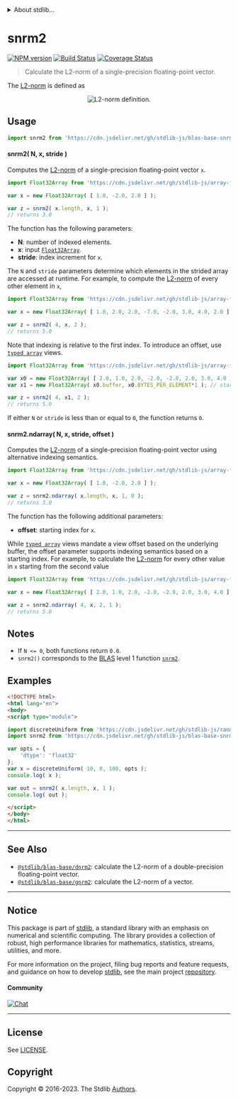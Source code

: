 <!--

@license Apache-2.0

Copyright (c) 2023 The Stdlib Authors.

Licensed under the Apache License, Version 2.0 (the "License");
you may not use this file except in compliance with the License.
You may obtain a copy of the License at

   http://www.apache.org/licenses/LICENSE-2.0

Unless required by applicable law or agreed to in writing, software
distributed under the License is distributed on an "AS IS" BASIS,
WITHOUT WARRANTIES OR CONDITIONS OF ANY KIND, either express or implied.
See the License for the specific language governing permissions and
limitations under the License.

-->


<details>
  <summary>
    About stdlib...
  </summary>
  <p>We believe in a future in which the web is a preferred environment for numerical computation. To help realize this future, we've built stdlib. stdlib is a standard library, with an emphasis on numerical and scientific computation, written in JavaScript (and C) for execution in browsers and in Node.js.</p>
  <p>The library is fully decomposable, being architected in such a way that you can swap out and mix and match APIs and functionality to cater to your exact preferences and use cases.</p>
  <p>When you use stdlib, you can be absolutely certain that you are using the most thorough, rigorous, well-written, studied, documented, tested, measured, and high-quality code out there.</p>
  <p>To join us in bringing numerical computing to the web, get started by checking us out on <a href="https://github.com/stdlib-js/stdlib">GitHub</a>, and please consider <a href="https://opencollective.com/stdlib">financially supporting stdlib</a>. We greatly appreciate your continued support!</p>
</details>

# snrm2

[![NPM version][npm-image]][npm-url] [![Build Status][test-image]][test-url] [![Coverage Status][coverage-image]][coverage-url] <!-- [![dependencies][dependencies-image]][dependencies-url] -->

> Calculate the L2-norm of a single-precision floating-point vector.

<section class="intro">

The [L2-norm][l2-norm] is defined as

<!-- <equation class="equation" label="eq:l2_norm" align="center raw="\|\mathbf{x}\|_2 = \sqrt{x_0^2 + x_1^2 + \ldots + x_{N-1}^2}" alt="L2-norm definition."> -->

<div class="equation" align="center" data-raw-text="\|\mathbf{x}\|_2 = \sqrt{x_0^2 + x_1^2 + \ldots + x_{N-1}^2}" data-equation="eq:l2_norm">
    <img src="https://cdn.jsdelivr.net/gh/stdlib-js/stdlib@247c6b352fc1002f11ba3e7ed389f067380a8a87/lib/node_modules/@stdlib/blas/base/snrm2/docs/img/equation_l2_norm.svg" alt="L2-norm definition.">
    <br>
</div>

<!-- </equation> -->

</section>

<!-- /.intro -->



<section class="usage">

## Usage

```javascript
import snrm2 from 'https://cdn.jsdelivr.net/gh/stdlib-js/blas-base-snrm2@esm/index.mjs';
```

#### snrm2( N, x, stride )

Computes the [L2-norm][l2-norm] of a single-precision floating-point vector `x`.

```javascript
import Float32Array from 'https://cdn.jsdelivr.net/gh/stdlib-js/array-float32@esm/index.mjs';

var x = new Float32Array( [ 1.0, -2.0, 2.0 ] );

var z = snrm2( x.length, x, 1 );
// returns 3.0
```

The function has the following parameters:

-   **N**: number of indexed elements.
-   **x**: input [`Float32Array`][@stdlib/array/float32].
-   **stride**: index increment for `x`.

The `N` and `stride` parameters determine which elements in the strided array are accessed at runtime. For example, to compute the [L2-norm][l2-norm] of every other element in `x`,

```javascript
import Float32Array from 'https://cdn.jsdelivr.net/gh/stdlib-js/array-float32@esm/index.mjs';

var x = new Float32Array( [ 1.0, 2.0, 2.0, -7.0, -2.0, 3.0, 4.0, 2.0 ] );

var z = snrm2( 4, x, 2 );
// returns 5.0
```

Note that indexing is relative to the first index. To introduce an offset, use [`typed array`][mdn-typed-array] views.

<!-- eslint-disable stdlib/capitalized-comments -->

```javascript
import Float32Array from 'https://cdn.jsdelivr.net/gh/stdlib-js/array-float32@esm/index.mjs';

var x0 = new Float32Array( [ 2.0, 1.0, 2.0, -2.0, -2.0, 2.0, 3.0, 4.0 ] );
var x1 = new Float32Array( x0.buffer, x0.BYTES_PER_ELEMENT*1 ); // start at 2nd element

var z = snrm2( 4, x1, 2 );
// returns 5.0
```

If either `N` or `stride` is less than or equal to `0`, the function returns `0`.

#### snrm2.ndarray( N, x, stride, offset )

Computes the [L2-norm][l2-norm] of a single-precision floating-point vector using alternative indexing semantics.

```javascript
import Float32Array from 'https://cdn.jsdelivr.net/gh/stdlib-js/array-float32@esm/index.mjs';

var x = new Float32Array( [ 1.0, -2.0, 2.0 ] );

var z = snrm2.ndarray( x.length, x, 1, 0 );
// returns 3.0
```

The function has the following additional parameters:

-   **offset**: starting index for `x`.

While [`typed array`][mdn-typed-array] views mandate a view offset based on the underlying buffer, the offset parameter supports indexing semantics based on a starting index. For example, to calculate the [L2-norm][l2-norm] for every other value in `x` starting from the second value

```javascript
import Float32Array from 'https://cdn.jsdelivr.net/gh/stdlib-js/array-float32@esm/index.mjs';

var x = new Float32Array( [ 2.0, 1.0, 2.0, -2.0, -2.0, 2.0, 3.0, 4.0 ] );

var z = snrm2.ndarray( 4, x, 2, 1 );
// returns 5.0
```

</section>

<!-- /.usage -->

<section class="notes">

## Notes

-   If `N <= 0`, both functions return `0.0`.
-   `snrm2()` corresponds to the [BLAS][blas] level 1 function [`snrm2`][snrm2].

</section>

<!-- /.notes -->

<section class="examples">

## Examples

<!-- eslint no-undef: "error" -->

```html
<!DOCTYPE html>
<html lang="en">
<body>
<script type="module">

import discreteUniform from 'https://cdn.jsdelivr.net/gh/stdlib-js/random-array-discrete-uniform@esm/index.mjs';
import snrm2 from 'https://cdn.jsdelivr.net/gh/stdlib-js/blas-base-snrm2@esm/index.mjs';

var opts = {
    'dtype': 'float32'
};
var x = discreteUniform( 10, 0, 100, opts );
console.log( x );

var out = snrm2( x.length, x, 1 );
console.log( out );

</script>
</body>
</html>
```

</section>

<!-- /.examples -->

<!-- Section for related `stdlib` packages. Do not manually edit this section, as it is automatically populated. -->

<section class="related">

* * *

## See Also

-   <span class="package-name">[`@stdlib/blas-base/dnrm2`][@stdlib/blas/base/dnrm2]</span><span class="delimiter">: </span><span class="description">calculate the L2-norm of a double-precision floating-point vector.</span>
-   <span class="package-name">[`@stdlib/blas-base/gnrm2`][@stdlib/blas/base/gnrm2]</span><span class="delimiter">: </span><span class="description">calculate the L2-norm of a vector.</span>

</section>

<!-- /.related -->

<!-- Section for all links. Make sure to keep an empty line after the `section` element and another before the `/section` close. -->


<section class="main-repo" >

* * *

## Notice

This package is part of [stdlib][stdlib], a standard library with an emphasis on numerical and scientific computing. The library provides a collection of robust, high performance libraries for mathematics, statistics, streams, utilities, and more.

For more information on the project, filing bug reports and feature requests, and guidance on how to develop [stdlib][stdlib], see the main project [repository][stdlib].

#### Community

[![Chat][chat-image]][chat-url]

---

## License

See [LICENSE][stdlib-license].


## Copyright

Copyright &copy; 2016-2023. The Stdlib [Authors][stdlib-authors].

</section>

<!-- /.stdlib -->

<!-- Section for all links. Make sure to keep an empty line after the `section` element and another before the `/section` close. -->

<section class="links">

[npm-image]: http://img.shields.io/npm/v/@stdlib/blas-base-snrm2.svg
[npm-url]: https://npmjs.org/package/@stdlib/blas-base-snrm2

[test-image]: https://github.com/stdlib-js/blas-base-snrm2/actions/workflows/test.yml/badge.svg?branch=main
[test-url]: https://github.com/stdlib-js/blas-base-snrm2/actions/workflows/test.yml?query=branch:main

[coverage-image]: https://img.shields.io/codecov/c/github/stdlib-js/blas-base-snrm2/main.svg
[coverage-url]: https://codecov.io/github/stdlib-js/blas-base-snrm2?branch=main

<!--

[dependencies-image]: https://img.shields.io/david/stdlib-js/blas-base-snrm2.svg
[dependencies-url]: https://david-dm.org/stdlib-js/blas-base-snrm2/main

-->

[chat-image]: https://img.shields.io/gitter/room/stdlib-js/stdlib.svg
[chat-url]: https://app.gitter.im/#/room/#stdlib-js_stdlib:gitter.im

[stdlib]: https://github.com/stdlib-js/stdlib

[stdlib-authors]: https://github.com/stdlib-js/stdlib/graphs/contributors

[umd]: https://github.com/umdjs/umd
[es-module]: https://developer.mozilla.org/en-US/docs/Web/JavaScript/Guide/Modules

[deno-url]: https://github.com/stdlib-js/blas-base-snrm2/tree/deno
[umd-url]: https://github.com/stdlib-js/blas-base-snrm2/tree/umd
[esm-url]: https://github.com/stdlib-js/blas-base-snrm2/tree/esm
[branches-url]: https://github.com/stdlib-js/blas-base-snrm2/blob/main/branches.md

[stdlib-license]: https://raw.githubusercontent.com/stdlib-js/blas-base-snrm2/main/LICENSE

[l2-norm]: https://en.wikipedia.org/wiki/Euclidean_distance

[blas]: http://www.netlib.org/blas

[snrm2]: http://www.netlib.org/lapack/explore-html/df/d28/group__single__blas__level1.html

[@stdlib/array/float32]: https://github.com/stdlib-js/array-float32/tree/esm

[mdn-typed-array]: https://developer.mozilla.org/en-US/docs/Web/JavaScript/Reference/Global_Objects/TypedArray

<!-- <related-links> -->

[@stdlib/blas/base/dnrm2]: https://github.com/stdlib-js/blas-base-dnrm2/tree/esm

[@stdlib/blas/base/gnrm2]: https://github.com/stdlib-js/blas-base-gnrm2/tree/esm

<!-- </related-links> -->

</section>

<!-- /.links -->
